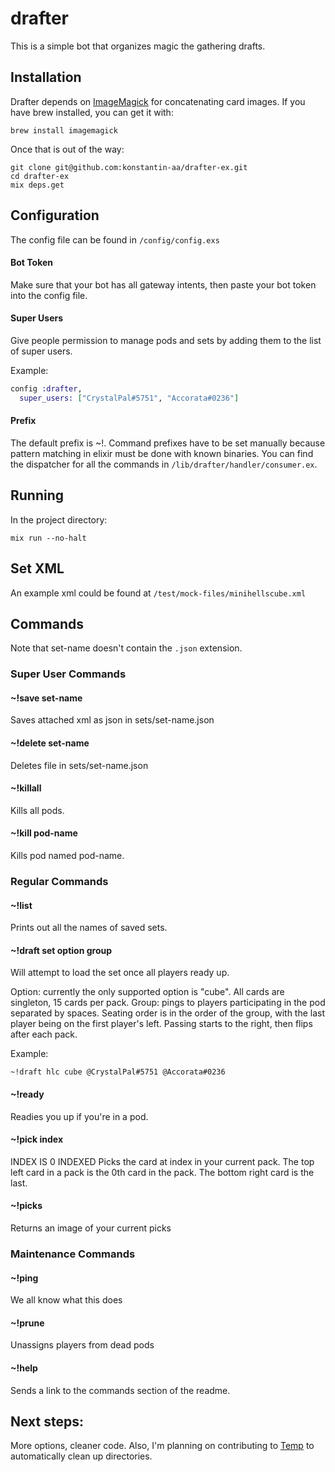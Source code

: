 # drafter

This is a simple bot that organizes magic the gathering drafts.

## Installation

Drafter depends on [ImageMagick](https://imagemagick.org/script/download.php) for concatenating card images.
If you have brew installed, you can get it with:

```shell
brew install imagemagick
```

Once that is out of the way:

```shell
git clone git@github.com:konstantin-aa/drafter-ex.git
cd drafter-ex
mix deps.get
```

## Configuration

The config file can be found in `/config/config.exs`

#### Bot Token

Make sure that your bot has all gateway intents, then paste your bot token into the config file.

#### Super Users

Give people permission to manage pods and sets by adding them to the list of super users.

Example:

```elixir
config :drafter,
  super_users: ["CrystalPal#5751", "Accorata#0236"]
```

#### Prefix

The default prefix is ~!.
Command prefixes have to be set manually because pattern matching in elixir must be done with known binaries.
You can find the dispatcher for all the commands in `/lib/drafter/handler/consumer.ex`.

## Running

In the project directory:

```shell
mix run --no-halt
```

## Set XML

An example xml could be found at `/test/mock-files/minihellscube.xml`

## Commands

Note that set-name doesn't contain the `.json` extension.

### Super User Commands

#### ~!save set-name

Saves attached xml as json in sets/set-name.json

#### ~!delete set-name

Deletes file in sets/set-name.json

#### ~!killall

Kills all pods.

#### ~!kill pod-name

Kills pod named pod-name.

### Regular Commands

#### ~!list

Prints out all the names of saved sets.

#### ~!draft set option group

Will attempt to load the set once all players ready up.

Option: currently the only supported option is "cube". All cards are singleton, 15 cards per pack.
Group: pings to players participating in the pod separated by spaces.
Seating order is in the order of the group, with the last player being on the first player's left.
Passing starts to the right, then flips after each pack.

Example:

```
~!draft hlc cube @CrystalPal#5751 @Accorata#0236
```

#### ~!ready

Readies you up if you're in a pod.

#### ~!pick index

INDEX IS 0 INDEXED
Picks the card at index in your current pack.
The top left card in a pack is the 0th card in the pack. The bottom right card is the last.

#### ~!picks

Returns an image of your current picks

### Maintenance Commands

#### ~!ping

We all know what this does

#### ~!prune

Unassigns players from dead pods

#### ~!help

Sends a link to the commands section of the readme.

## Next steps:

More options, cleaner code. Also, I'm planning on contributing to [Temp](https://github.com/danhper/elixir-temp) to automatically clean up directories.
